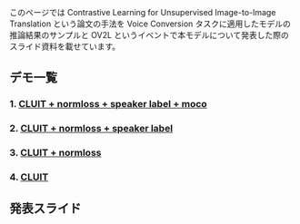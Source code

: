 
このページでは Contrastive Learning for Unsupervised Image-to-Image Translation という論文の手法を Voice Conversion タスクに適用したモデルの推論結果のサンプルと OV2L というイベントで本モデルについて発表した際のスライド資料を載せています。


## デモ一覧

### 1. [CLUIT + normloss + speaker label + moco](https://tosaka-m.github.io/cluitvc.github.io/htmls/jvs_moco.html)

### 2. [CLUIT + normloss + speaker label](https://tosaka-m.github.io/cluitvc.github.io/htmls/jvs_mbank_wnorm_wspk.html)

### 3. [CLUIT + normloss](https://tosaka-m.github.io/cluitvc.github.io/htmls/jvs_mbank_wnorm.html)

### 4. [CLUIT](https://tosaka-m.github.io/cluitvc.github.io/htmls/jvs_mbank.html)

## 発表スライド
<object data="https://tosaka-m.github.io/cluitvc.github.io/htmls/pdfs/cluitvc.pdf" width="800" height="600" type='application/pdf'></object>
